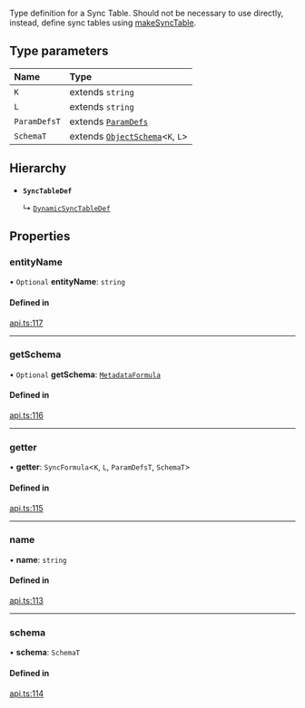Type definition for a Sync Table. Should not be necessary to use directly,
instead, define sync tables using [makeSyncTable](../functions/makeSyncTable.md).

## Type parameters

| Name | Type |
| :------ | :------ |
| `K` | extends `string` |
| `L` | extends `string` |
| `ParamDefsT` | extends [`ParamDefs`](../types/ParamDefs.md) |
| `SchemaT` | extends [`ObjectSchema`](ObjectSchema.md)<`K`, `L`\> |

## Hierarchy

- **`SyncTableDef`**

  ↳ [`DynamicSyncTableDef`](DynamicSyncTableDef.md)

## Properties

### entityName

• `Optional` **entityName**: `string`

#### Defined in

[api.ts:117](https://github.com/coda/packs-sdk/blob/main/api.ts#L117)

___

### getSchema

• `Optional` **getSchema**: [`MetadataFormula`](../types/MetadataFormula.md)

#### Defined in

[api.ts:116](https://github.com/coda/packs-sdk/blob/main/api.ts#L116)

___

### getter

• **getter**: `SyncFormula`<`K`, `L`, `ParamDefsT`, `SchemaT`\>

#### Defined in

[api.ts:115](https://github.com/coda/packs-sdk/blob/main/api.ts#L115)

___

### name

• **name**: `string`

#### Defined in

[api.ts:113](https://github.com/coda/packs-sdk/blob/main/api.ts#L113)

___

### schema

• **schema**: `SchemaT`

#### Defined in

[api.ts:114](https://github.com/coda/packs-sdk/blob/main/api.ts#L114)
